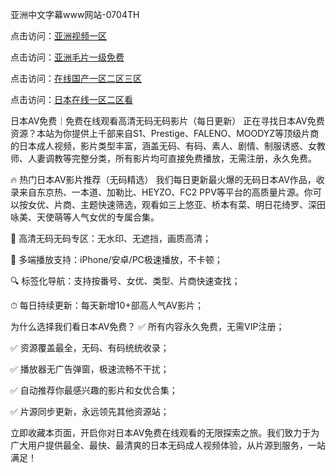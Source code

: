 
亚洲中文字幕www网站-0704TH

点击访问：<a href="https://gsd-agv.pages.dev/">亚洲视频一区</a>

点击访问：<a href="https://gfd-5xg.pages.dev/">亚洲毛片一级免费</a>

点击访问：<a href="https://rtj-3zo.pages.dev/">在线国产一区二区三区</a>

点击访问：<a href="https://bered.pages.dev/">日本在线一区二区看</a>


日本AV免费｜免费在线观看高清无码无码影片（每日更新）
正在寻找日本AV免费资源？本站为你提供上千部来自S1、Prestige、FALENO、MOODYZ等顶级片商的日本成人视频，影片类型丰富，涵盖无码、有码、素人、剧情、制服诱惑、女教师、人妻调教等完整分类，所有影片均可直接免费播放，无需注册，永久免费。

🔥 热门日本AV影片推荐（无码精选）
我们每日更新最火爆的无码日本AV作品，收录来自东京热、一本道、加勒比、HEYZO、FC2 PPV等平台的高质量片源。你可以按女优、片商、主题快速筛选，观看如三上悠亚、桥本有菜、明日花绮罗、深田咏美、天使萌等人气女优的专属合集。

📌 高清无码无码专区：无水印、无遮挡，画质高清；

📱 多端播放支持：iPhone/安卓/PC极速播放，不卡顿；

🔍 标签化导航：支持按番号、女优、类型、片商快速查找；

⏱ 每日持续更新：每天新增10+部高人气AV影片；

为什么选择我们看日本AV免费？
✅ 所有内容永久免费，无需VIP注册；

✅ 资源覆盖最全，无码、有码统统收录；

✅ 播放器无广告弹窗，极速流畅不干扰；

✅ 自动推荐你最感兴趣的影片和女优合集；

✅ 片源同步更新，永远领先其他资源站；

立即收藏本页面，开启你对日本AV免费在线观看的无限探索之旅。我们致力于为广大用户提供最全、最快、最清爽的日本无码成人视频体验，从片源到服务，一站满足！



<span style="display:none;">[Canonical link]( https://github.com/tn250241/547478 ）</span>
